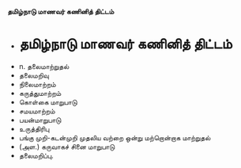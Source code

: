 **தமிழ்நாடு மாணவர் கணினித் திட்டம்**
- # தமிழ்நாடு மாணவர் கணினித் திட்டம்
- n. தலைமாற்றுதல்
- தலைமறிவு
- நிலைமாற்றம்
- கருத்துமாற்றம்
- கொள்கை மாறுபாடு
- சமயமாற்றம்
- பயன்மாறுபாடு
- உருத்திரிபு
- பங்கு முறி-கடன்முறி முதலிய வற்றை ஒன்று மற்றொன்றாக மாற்றுதல்
- (அள.) கருவாகச் சினை மாறுபாடு
- தலைமறிப்பு.

